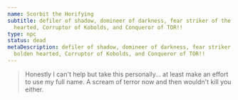 ```yaml
---
name: Scorbit the Horifying
subtitle: defiler of shadow, domineer of darkness, fear striker of the bolden
  hearted, Corruptor of Kobolds, and Conqueror of TOR!!
type: npc
status: dead
metaDescription: defiler of shadow, domineer of darkness, fear striker of the
  bolden hearted, Corruptor of Kobolds, and Conqueror of TOR!!
---
```

> Honestly I can't help but take this personally... at least make an effort to use my full name. A scream of terror now and then wouldn't kill you either.
